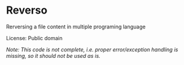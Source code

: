 # Reverso

Rerversing a file content in multiple programing language  

License: Public domain  

*Note: This code is not complete, i.e. proper error/exception handling is missing, so it should not be used as is.*

